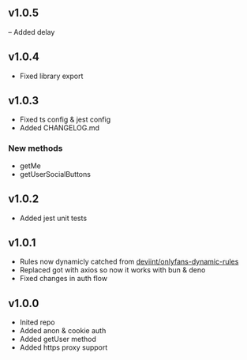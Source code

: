 ## v1.0.5
– Added delay
## v1.0.4
- Fixed library export
## v1.0.3
- Fixed ts config & jest config
- Added CHANGELOG.md
### New methods
- getMe
- getUserSocialButtons
## v1.0.2
- Added jest unit tests
## v1.0.1
- Rules now dynamicly catched from [deviint/onlyfans-dynamic-rules](https://github.com/deviint/onlyfans-dynamic-rules)
- Replaced got with axios so now it works with bun & deno
- Fixed changes in auth flow
## v1.0.0
- Inited repo
- Added anon & cookie auth
- Added getUser method
- Added https proxy support